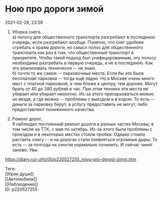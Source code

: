 Ною про дороги зимой
=====================

   
 2021-02-28, 23:59   
  1. Уборка снега.   
 а) полосу для общественного транспорта разгребают в последнюю очередь, если разгребают вообще. Понятно, что снег удобнее сгребать к краям дороги, но смысл полос для общественного транспорта как раз в том, что общественный транспорт в приоритете. Чтобы такой подход был унифицированным, эту полосу необходимо разгребать в первую очередь, а не в последнюю. Как это реализовать технически -- не знаю.   
 б) почти то же самое -- парковочные места. Если бы это была бесплатная парковка -- тогда ещё ладно. Но в Москве очень много мест с платной парковкой, а чем ближе к центру, тем дороже. Могут брать от 40 до 380 рублей в час. При этом техника эти места не убирает или убирает неохотно. Из-за этого припарковаться можно не везде, а где можно -- проблемы с выездом и в'ездом. То есть -- деньги за парковку берут, а услугу предоставить не могут, либо предоставляют пониженного качества.   
   
 2. Ремонт дорог.   
 Я наблюдал постоянный ремонт дороги в разных частях Москвы, в том числе на ТТК, с мая по октябрь. Из-за этого были проблемы с проездом и в некоторых местах стояли пробки. Однако стоило растаять снегу -- и на дорогах стали появляться огромные дыры. То есть -- за полгода не смогли нормально починить. И сейчас чинят заново. Увы.   
    
 <https://diary.ru/~zHz00/p220527255_noyu-pro-dorogi-zimoj.htm>   
   
 Теги:   
 [[Крик души]]   
 [[Автомобили]]   
 [[Наблюдения]]   
 ID: p220527255